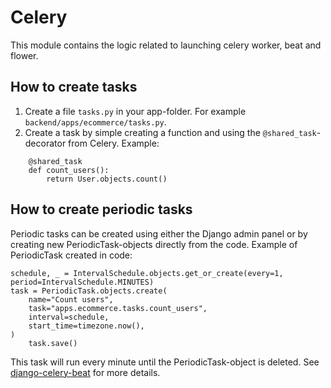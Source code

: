 # Celery

This module contains the logic related to launching celery worker, beat and flower.

## How to create tasks

1. Create a file `tasks.py` in your app-folder. For example `backend/apps/ecommerce/tasks.py`.
2. Create a task by simple creating a function and using the `@shared_task`-decorator from Celery. Example:

```
    @shared_task
    def count_users():
        return User.objects.count()
```

## How to create periodic tasks

Periodic tasks can be created using either the Django admin panel or by creating new PeriodicTask-objects directly from the code. Example of PeriodicTask created in code:

```
schedule, _ = IntervalSchedule.objects.get_or_create(every=1, period=IntervalSchedule.MINUTES)
task = PeriodicTask.objects.create(
    name="Count users",
    task="apps.ecommerce.tasks.count_users",
    interval=schedule,
    start_time=timezone.now(),
)
    task.save()
```

This task will run every minute until the PeriodicTask-object is deleted. See [django-celery-beat](https://django-celery-beat.readthedocs.io/en/latest/) for more details.
